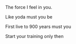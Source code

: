 The force I feel in you.

Like yoda must you be

First live to 900 years must you

Start your training only then
